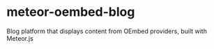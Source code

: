 # meteor-oembed-blog
Blog platform that displays content from OEmbed providers, built with Meteor.js
